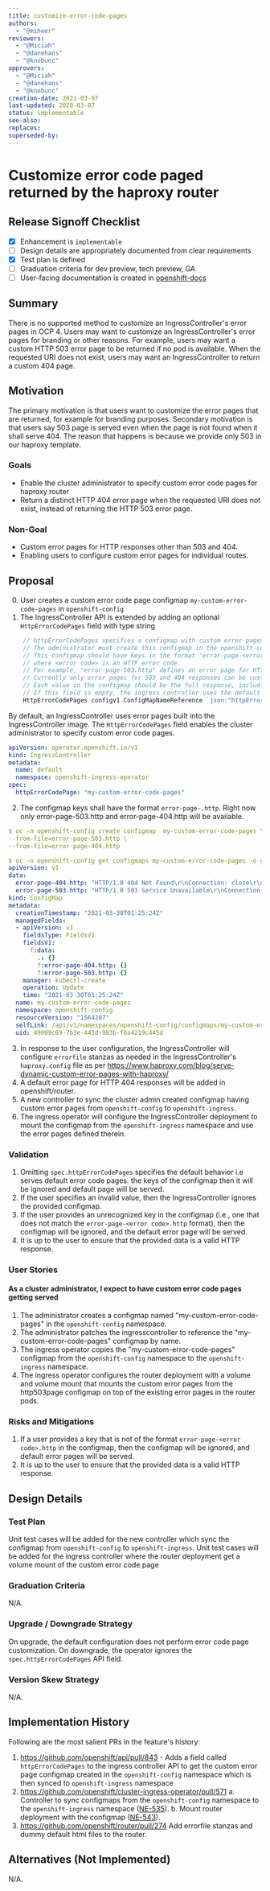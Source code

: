 ```yaml
---
title: customize-error-code-pages
authors:
  - "@miheer"
reviewers:
  - "@Miciah"
  - "@danehans"
  - "@knobunc"
approvers:
  - "@Miciah"
  - "@danehans"
  - "@knobunc"
creation-date: 2021-03-07 
last-updated: 2020-03-07
status: implementable 
see-also:
replaces:
superseded-by:
---
```

# Customize error code paged returned by the haproxy router
## Release Signoff Checklist
- [X] Enhancement is `implementable`
- [ ] Design details are appropriately documented from clear requirements
- [X] Test plan is defined
- [ ] Graduation criteria for dev preview, tech preview, GA
- [ ] User-facing documentation is created in [openshift-docs](https://github.com/openshift/openshift-docs/)
## Summary
There is no supported method to customize an IngressController's error pages in OCP 4.
Users may want to customize an IngressController's error pages for branding or other reasons.
For example, users may want a custom HTTP 503 error page to be returned if no pod is available.
When the requested URI does not exist, users may want an IngressController to return a custom 404 page.
## Motivation
The primary motivation is that users want to customize the error pages that are returned, for example for branding purposes.
Secondary motivation is that users say 503 page is served even when the page is not found when it shall serve 404.
The reason that happens is because we provide only 503 in our haproxy template.

### Goals
- Enable the cluster administrator to specify custom error code pages for haproxy router
- Return a distinct HTTP 404 error page when the requested URI does not exist, instead of returning the HTTP 503 error page.

### Non-Goal
- Custom error pages for HTTP responses other than 503 and 404.
- Enabling users to configure custom error pages for individual routes.

## Proposal
0. User creates a custom error code page configmap `my-custom-error-code-pages` in `openshift-config`
1. The IngressController API is extended by adding an optional
`HttpErrorCodePages` field with type string
```go
	// httpErrorCodePages specifies a configmap with custom error pages.
	// The administrator must create this configmap in the openshift-config namespace.
	// This configmap should have keys in the format "error-page-<error code>.http",
	// where <error code> is an HTTP error code.
	// For example, "error-page-503.http" defines an error page for HTTP 503 responses.
	// Currently only error pages for 503 and 404 responses can be customized.
	// Each value in the configmap should be the full response, including HTTP headers.
	// If this field is empty, the ingress controller uses the default error pages.
	HttpErrorCodePages configv1.ConfigMapNameReference `json:"httpErrorCodePages,omitempty"`
```
By default, an IngressController uses error pages built into the IngressController image.
The `HttpErrorCodePages` field enables the cluster administrator to
specify custom error code pages.
```yaml
apiVersion: operator.openshift.io/v1
kind: IngressController
metadata:
  name: default
  namespace: openshift-ingress-operator
spec:
  httpErrorCodePage: "my-custom-error-code-pages" 
```
2. The configmap keys shall have the format `error-page-`<error code>`.http`. Right now only error-page-503.http and
   error-page-404.http will be available.
```yaml
$ oc -n openshift-config create configmap  my-custom-error-code-pages \
--from-file=error-page-503.http \
--from-file=error-page-404.http

$ oc -n openshift-config get configmaps my-custom-error-code-pages -o yaml
apiVersion: v1
data:
  error-page-404.http: "HTTP/1.0 404 Not Found\r\nConnection: close\r\nContent-Type: text/html\r\n\r\n<html>\r\n<head><title>Not Found</title></head>\r\n<body>\r\n<p>The requested document was not found.</p>\r\n</body>\r\n</html>\r\n"
  error-page-503.http: "HTTP/1.0 503 Service Unavailable\r\nConnection: close\r\nContent-Type: text/html\r\n\r\n<html>\r\n<head><title>Application Unavailable</title></head>\r\n<body>\r\n<p>The requested application is not available.</p>\r\n</body>\r\n</html>\r\n"
kind: ConfigMap
metadata:
  creationTimestamp: "2021-03-30T01:25:24Z"
  managedFields:
  - apiVersion: v1
    fieldsType: FieldsV1
    fieldsV1:
      f:data:
        .: {}
        f:error-page-404.http: {}
        f:error-page-503.http: {}
    manager: kubectl-create
    operation: Update
    time: "2021-03-30T01:25:24Z"
  name: my-custom-error-code-pages
  namespace: openshift-config
  resourceVersion: "1564207"
  selfLink: /api/v1/namespaces/openshift-config/configmaps/my-custom-error-code-pages
  uid: 49009c69-7b3e-443d-983b-f0a4219c445d

```  
3. In response to the user configuration, the IngressController will configure `errorfile` stanzas as needed in the IngressController's `haproxy.config` file
   as per https://www.haproxy.com/blog/serve-dynamic-custom-error-pages-with-haproxy/
4. A default error page for HTTP 404 responses will be added in openshift/router.
5. A  new controller to sync the cluster admin created configmap having custom error pages from `openshift-config`
   to `openshift-ingress`.
6. The ingress operator will configure the IngressController deployment to mount the configmap from the `openshift-ingress` namespace and use the error pages defined therein.

### Validation
1. Omitting `spec.httpErrorCodePages`  specifies the default behavior i.e serves default error code pages.
the keys of the configmap then it will be ignored and default page will be served.
2. If the user specifies an invalid value, then the IngressController ignores the provided configmap.
3. If the user provides an unrecognized key in the configmap (i.e., one that does not match the `error-page-<error code>.http` format), then the configmap will
   be ignored, and the default error page will be served.
4. It is up to the user to ensure that the provided data is a valid HTTP response.

### User Stories

#### As a cluster administrator, I expect to have custom error code pages getting served
1. The administrator creates a configmap named "my-custom-error-code-pages" in the `openshift-config` namespace.
2. The administrator patches the ingresscontroller to reference the "my-custom-error-code-pages" configmap by name.
3. The ingress operator copies the "my-custom-error-code-pages" configmap from the `openshift-config` namespace to the
   `openshift-ingress` namespace.
4. The ingress operator configures the router deployment with a volume and volume mount that mounts
   the custom error pages from the http503page configmap on top of the existing error pages in the
   router pods.

### Risks and Mitigations
1. If a user provides a key that is not of the format `error-page-<error code>.http` in
   the configmap, then the configmap will be ignored, and default error pages will be served.
2. It is up to the user to ensure that the provided data is a valid HTTP response.

## Design Details

### Test Plan
Unit test cases will be added for the new controller which sync the configmap from `openshift-config`
to `openshift-ingress`.
Unit test cases will be added for the ingress controller where the router deployment get a volume mount
of the custom error code page

### Graduation Criteria
N/A.

### Upgrade / Downgrade Strategy
On upgrade, the default configuration does not perform error code page customization.  On
downgrade, the operator ignores the `spec.httpErrorCodePages` API field.

### Version Skew Strategy
N/A.

## Implementation History
Following are the most salient PRs in the feature's history:
1. https://github.com/openshift/api/pull/843  - Adds a field called `httpErrorCodePages` to the ingress controller API to get the custom error page configmap created
   in the `openshift-config` namespace which is then synced to `openshift-ingress` namespace
2. https://github.com/openshift/cluster-ingress-operator/pull/571
   a. Controller to sync configmaps from the `openshift-config` namespace to the `openshift-ingress` namespace ([NE-535](https://issues.redhat.com/browse/NE-535)).
   b. Mount router deployment with the configmap ([NE-543](https://issues.redhat.com/browse/NE-543)).
3. https://github.com/openshift/router/pull/274 Add errorfile stanzas and dummy default html files to the router.
## Alternatives (Not Implemented)
N/A.
